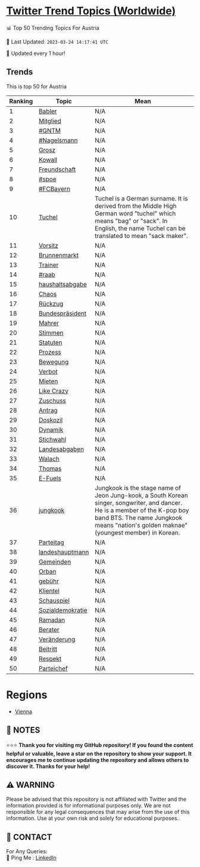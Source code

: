[Twitter Trend Topics (Worldwide)](https://github.com/ErcinDedeoglu/Twitter-Trend-Topics)
==========


📊 Top 50 Trending Topics For Austria

📆 Last Updated: `2023-03-24 14:17:41 UTC`

🔧 Updated every 1 hour!


## Trends

This is top 50 for Austria

| Ranking | Topic | Mean |
| ------- | ------------ | ------------ |
| 1 | [Babler](http://twitter.com/search?q=Babler) | N/A |
| 2 | [Mitglied](http://twitter.com/search?q=Mitglied) | N/A |
| 3 | [#GNTM](http://twitter.com/search?q=%23GNTM) | N/A |
| 4 | [#Nagelsmann](http://twitter.com/search?q=%23Nagelsmann) | N/A |
| 5 | [Grosz](http://twitter.com/search?q=Grosz) | N/A |
| 6 | [Kowall](http://twitter.com/search?q=Kowall) | N/A |
| 7 | [Freundschaft](http://twitter.com/search?q=Freundschaft) | N/A |
| 8 | [#spoe](http://twitter.com/search?q=%23spoe) | N/A |
| 9 | [#FCBayern](http://twitter.com/search?q=%23FCBayern) | N/A |
| 10 | [Tuchel](http://twitter.com/search?q=Tuchel) | Tuchel is a German surname. It is derived from the Middle High German word "tuchel" which means "bag" or "sack". In English, the name Tuchel can be translated to mean "sack maker". |
| 11 | [Vorsitz](http://twitter.com/search?q=Vorsitz) | N/A |
| 12 | [Brunnenmarkt](http://twitter.com/search?q=Brunnenmarkt) | N/A |
| 13 | [Trainer](http://twitter.com/search?q=Trainer) | N/A |
| 14 | [#raab](http://twitter.com/search?q=%23raab) | N/A |
| 15 | [haushaltsabgabe](http://twitter.com/search?q=haushaltsabgabe) | N/A |
| 16 | [Chaos](http://twitter.com/search?q=Chaos) | N/A |
| 17 | [Rückzug](http://twitter.com/search?q=R%c3%bcckzug) | N/A |
| 18 | [Bundespräsident](http://twitter.com/search?q=Bundespr%c3%a4sident) | N/A |
| 19 | [Mahrer](http://twitter.com/search?q=Mahrer) | N/A |
| 20 | [Stimmen](http://twitter.com/search?q=Stimmen) | N/A |
| 21 | [Statuten](http://twitter.com/search?q=Statuten) | N/A |
| 22 | [Prozess](http://twitter.com/search?q=Prozess) | N/A |
| 23 | [Bewegung](http://twitter.com/search?q=Bewegung) | N/A |
| 24 | [Verbot](http://twitter.com/search?q=Verbot) | N/A |
| 25 | [Mieten](http://twitter.com/search?q=Mieten) | N/A |
| 26 | [Like Crazy](http://twitter.com/search?q=Like+Crazy) | N/A |
| 27 | [Zuschuss](http://twitter.com/search?q=Zuschuss) | N/A |
| 28 | [Antrag](http://twitter.com/search?q=Antrag) | N/A |
| 29 | [Doskozil](http://twitter.com/search?q=Doskozil) | N/A |
| 30 | [Dynamik](http://twitter.com/search?q=Dynamik) | N/A |
| 31 | [Stichwahl](http://twitter.com/search?q=Stichwahl) | N/A |
| 32 | [Landesabgaben](http://twitter.com/search?q=Landesabgaben) | N/A |
| 33 | [Walach](http://twitter.com/search?q=Walach) | N/A |
| 34 | [Thomas](http://twitter.com/search?q=Thomas) | N/A |
| 35 | [E-Fuels](http://twitter.com/search?q=E-Fuels) | N/A |
| 36 | [jungkook](http://twitter.com/search?q=jungkook) | Jungkook is the stage name of Jeon Jung-kook, a South Korean singer, songwriter, and dancer. He is a member of the K-pop boy band BTS. The name Jungkook means "nation's golden maknae" (youngest member) in Korean. |
| 37 | [Parteitag](http://twitter.com/search?q=Parteitag) | N/A |
| 38 | [landeshauptmann](http://twitter.com/search?q=landeshauptmann) | N/A |
| 39 | [Gemeinden](http://twitter.com/search?q=Gemeinden) | N/A |
| 40 | [Orban](http://twitter.com/search?q=Orban) | N/A |
| 41 | [gebühr](http://twitter.com/search?q=geb%c3%bchr) | N/A |
| 42 | [Klientel](http://twitter.com/search?q=Klientel) | N/A |
| 43 | [Schauspiel](http://twitter.com/search?q=Schauspiel) | N/A |
| 44 | [Sozialdemokratie](http://twitter.com/search?q=Sozialdemokratie) | N/A |
| 45 | [Ramadan](http://twitter.com/search?q=Ramadan) | N/A |
| 46 | [Berater](http://twitter.com/search?q=Berater) | N/A |
| 47 | [Veränderung](http://twitter.com/search?q=Ver%c3%a4nderung) | N/A |
| 48 | [Beitritt](http://twitter.com/search?q=Beitritt) | N/A |
| 49 | [Respekt](http://twitter.com/search?q=Respekt) | N/A |
| 50 | [Parteichef](http://twitter.com/search?q=Parteichef) | N/A |



# Regions

* [Vienna](</Austria/Vienna.md>)



## 📝 NOTES

⭐⭐⭐ **Thank you for visiting my GitHub repository! If you found the content helpful or valuable, leave a star on the repository to show your support. It encourages me to continue updating the repository and allows others to discover it. Thanks for your help!**


## ⚠️ WARNING

Please be advised that this repository is not affiliated with Twitter and the information provided is for informational purposes only. We are not responsible for any legal consequences that may arise from the use of this information. Use at your own risk and solely for educational purposes.


## 📨 CONTACT

 For Any Queries:  
            🏓 Ping Me : [LinkedIn](https://www.linkedin.com/in/ercindedeoglu/)
